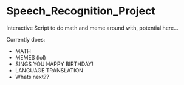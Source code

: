 # Speech_Recognition_Project
Interactive Script to do math and meme around with, potential here...

Currently does:
 - MATH
 - MEMES (lol)
 - SINGS YOU HAPPY BIRTHDAY!
 - LANGUAGE TRANSLATION
 - Whats next??
